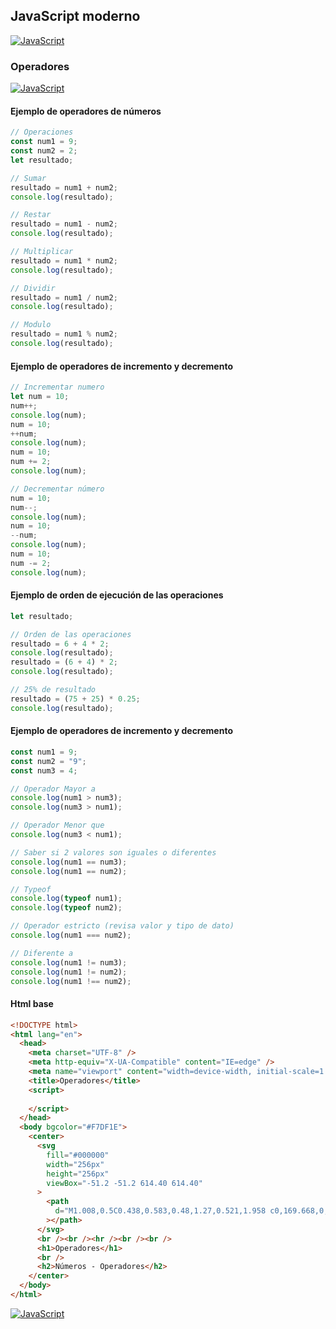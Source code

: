 ## JavaScript moderno
[![JavaScript](https://img.shields.io/badge/JavaScript-F7DF1E?style=for-the-badge&logo=javascript&logoColor=white&labelColor=101010)](https://github.com/Alberto-mt/JavaScript_JQuery/blob/main/JavaScript/Apuntes/index.md)

### Operadores
[![JavaScript](https://img.shields.io/badge/Operadores-44c04c?style=for-the-badge&logo=javascript&logoColor=white&labelColor=101010)](https://github.com/Alberto-mt/JavaScript_JQuery/blob/main/JavaScript/Apuntes/categories/Operadores.md)

#### Ejemplo de operadores de números
```js
// Operaciones
const num1 = 9;
const num2 = 2;
let resultado;

// Sumar
resultado = num1 + num2;
console.log(resultado);

// Restar
resultado = num1 - num2;
console.log(resultado);

// Multiplicar
resultado = num1 * num2;
console.log(resultado);

// Dividir
resultado = num1 / num2;
console.log(resultado);

// Modulo
resultado = num1 % num2;
console.log(resultado);
```

#### Ejemplo de operadores de incremento y decremento
```js
// Incrementar numero
let num = 10;
num++;
console.log(num);
num = 10;
++num;
console.log(num);
num = 10;
num += 2;
console.log(num);

// Decrementar número
num = 10;
num--;
console.log(num);
num = 10;
--num;
console.log(num);
num = 10;
num -= 2;
console.log(num);
```

#### Ejemplo de orden de ejecución de las operaciones
```js
let resultado;

// Orden de las operaciones
resultado = 6 + 4 * 2;
console.log(resultado);
resultado = (6 + 4) * 2;
console.log(resultado);

// 25% de resultado
resultado = (75 + 25) * 0.25;
console.log(resultado);
```
#### Ejemplo de operadores de incremento y decremento
```js
const num1 = 9;
const num2 = "9";
const num3 = 4;

// Operador Mayor a
console.log(num1 > num3);
console.log(num3 > num1);

// Operador Menor que
console.log(num3 < num1);

// Saber si 2 valores son iguales o diferentes
console.log(num1 == num3);
console.log(num1 == num2);

// Typeof
console.log(typeof num1);
console.log(typeof num2);

// Operador estricto (revisa valor y tipo de dato)
console.log(num1 === num2);

// Diferente a
console.log(num1 != num3);
console.log(num1 != num2);
console.log(num1 !== num2);
```

#### Html base
```html
<!DOCTYPE html>
<html lang="en">
  <head>
    <meta charset="UTF-8" />
    <meta http-equiv="X-UA-Compatible" content="IE=edge" />
    <meta name="viewport" content="width=device-width, initial-scale=1.0" />
    <title>Operadores</title>
    <script>
      
    </script>
  </head>
  <body bgcolor="#F7DF1E">
    <center>
      <svg
        fill="#000000"
        width="256px"
        height="256px"
        viewBox="-51.2 -51.2 614.40 614.40"
      >
        <path
          d="M1.008,0.5C0.438,0.583,0.48,1.27,0.521,1.958 c0,169.668,0,339.31,0,508.974c169.364,1.135,340.808,0.162,510.979,0.486c0-170.309,0-340.61,0-510.918 C341.342,0.5,171.167,0.5,1.008,0.5z M259.893,452.167c-11.822,11.919-30.478,18.938-53.429,18.938 c-37.643,0-58.543-18.34-71.884-43.711c12.842-8.2,25.966-16.122,39.344-23.795c5.456,15.262,23.886,32.42,44.683,21.857 c13.183-6.699,11.661-27.01,11.661-49.054c0-45.773,0-98.578,0-139.872c-0.042-0.688-0.083-1.375,0.482-1.458 c15.707,0,31.413,0,47.116,0c0,36.788,0,78.402,0,117.529C277.866,395.199,280.91,430.988,259.893,452.167z M470.696,409.917 c-2.674,39.884-35.243,61.063-79.17,61.188c-43.062,0.124-70.624-19.013-87.433-48.567c12.085-8.317,25.778-15.017,38.375-22.822 c10.08,15.761,27.537,30.91,53.429,28.652c16.131-1.406,34.856-14.555,24.285-34.482c-5.127-9.66-17.516-14.567-28.656-19.425 c-35.352-15.424-76.828-29.571-72.861-84.992c1.327-18.514,9.852-31.525,20.889-40.796c11.311-9.5,26.46-15.867,46.629-16.511 c36.629-1.173,56.723,15.12,70.429,37.884c-11.664,8.891-24.514,16.608-37.401,24.281c-4.229-12.995-24.644-25.658-41.772-17.969 c-7.789,3.493-14.788,13.761-10.684,26.224c3.66,11.115,18.589,17.199,30.599,22.344 C433.706,340.486,474.331,355.693,470.696,409.917z"
        ></path>
      </svg>
      <br /><br /><hr /><br /><br />
      <h1>Operadores</h1>
      <br />
      <h2>Números - Operadores</h2>
    </center>
  </body>
</html>
```

[![JavaScript](https://img.shields.io/badge/Operadores-44c04c?style=for-the-badge&label=&#9650;&logoColor=white&labelColor=101010)](https://github.com/Alberto-mt/JavaScript_JQuery/blob/main/JavaScript/Apuntes/categories/Operadores.md)
